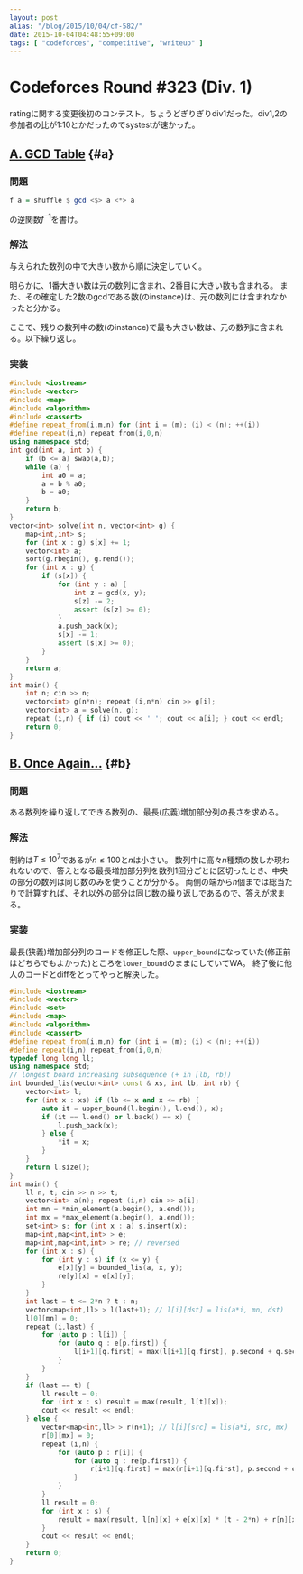 ```yaml
---
layout: post
alias: "/blog/2015/10/04/cf-582/"
date: 2015-10-04T04:48:55+09:00
tags: [ "codeforces", "competitive", "writeup" ]
---
```


# Codeforces Round #323 (Div. 1)

ratingに関する変更後初のコンテスト。ちょうどぎりぎりdiv1だった。div1,2の参加者の比が1:10とかだったのでsystestが速かった。

<!-- more -->

## [A. GCD Table](http://codeforces.com/contest/582/problem/A) {#a}

### 問題

``` haskell
f a = shuffle $ gcd <$> a <*> a
```

の逆関数$f^{-1}$を書け。

### 解法

与えられた数列の中で大きい数から順に決定していく。

明らかに、1番大きい数は元の数列に含まれ、2番目に大きい数も含まれる。
また、その確定した2数のgcdである数(のinstance)は、元の数列には含まれなかったと分かる。

ここで、残りの数列中の数(のinstance)で最も大きい数は、元の数列に含まれる。以下繰り返し。

### 実装

``` c++
#include <iostream>
#include <vector>
#include <map>
#include <algorithm>
#include <cassert>
#define repeat_from(i,m,n) for (int i = (m); (i) < (n); ++(i))
#define repeat(i,n) repeat_from(i,0,n)
using namespace std;
int gcd(int a, int b) {
    if (b <= a) swap(a,b);
    while (a) {
        int a0 = a;
        a = b % a0;
        b = a0;
    }
    return b;
}
vector<int> solve(int n, vector<int> g) {
    map<int,int> s;
    for (int x : g) s[x] += 1;
    vector<int> a;
    sort(g.rbegin(), g.rend());
    for (int x : g) {
        if (s[x]) {
            for (int y : a) {
                int z = gcd(x, y);
                s[z] -= 2;
                assert (s[z] >= 0);
            }
            a.push_back(x);
            s[x] -= 1;
            assert (s[x] >= 0);
        }
    }
    return a;
}
int main() {
    int n; cin >> n;
    vector<int> g(n*n); repeat (i,n*n) cin >> g[i];
    vector<int> a = solve(n, g);
    repeat (i,n) { if (i) cout << ' '; cout << a[i]; } cout << endl;
    return 0;
}
```

## [B. Once Again...](http://codeforces.com/contest/582/problem/B) {#b}

### 問題

ある数列を繰り返してできる数列の、最長(広義)増加部分列の長さを求める。

### 解法

制約は$T \le 10^7$であるが$n \le 100$と$n$は小さい。
数列中に高々$n$種類の数しか現われないので、答えとなる最長増加部分列を数列1回分ごとに区切ったとき、中央の部分の数列は同じ数のみを使うことが分かる。
両側の端から$n$個までは総当たりで計算すれば、それ以外の部分は同じ数の繰り返しであるので、答えが求まる。

### 実装

最長(狭義)増加部分列のコードを修正した際、`upper_bound`になっていた(修正前はどちらでもよかった)ところを`lower_bound`のままにしていてWA。
終了後に他人のコードとdiffをとってやっと解決した。

``` c++
#include <iostream>
#include <vector>
#include <set>
#include <map>
#include <algorithm>
#include <cassert>
#define repeat_from(i,m,n) for (int i = (m); (i) < (n); ++(i))
#define repeat(i,n) repeat_from(i,0,n)
typedef long long ll;
using namespace std;
// longest board increasing subsequence (+ in [lb, rb])
int bounded_lis(vector<int> const & xs, int lb, int rb) {
    vector<int> l;
    for (int x : xs) if (lb <= x and x <= rb) {
        auto it = upper_bound(l.begin(), l.end(), x);
        if (it == l.end() or l.back() == x) {
            l.push_back(x);
        } else {
            *it = x;
        }
    }
    return l.size();
}
int main() {
    ll n, t; cin >> n >> t;
    vector<int> a(n); repeat (i,n) cin >> a[i];
    int mn = *min_element(a.begin(), a.end());
    int mx = *max_element(a.begin(), a.end());
    set<int> s; for (int x : a) s.insert(x);
    map<int,map<int,int> > e;
    map<int,map<int,int> > re; // reversed
    for (int x : s) {
        for (int y : s) if (x <= y) {
            e[x][y] = bounded_lis(a, x, y);
            re[y][x] = e[x][y];
        }
    }
    int last = t <= 2*n ? t : n;
    vector<map<int,ll> > l(last+1); // l[i][dst] = lis(a*i, mn, dst)
    l[0][mn] = 0;
    repeat (i,last) {
        for (auto p : l[i]) {
            for (auto q : e[p.first]) {
                l[i+1][q.first] = max(l[i+1][q.first], p.second + q.second);
            }
        }
    }
    if (last == t) {
        ll result = 0;
        for (int x : s) result = max(result, l[t][x]);
        cout << result << endl;
    } else {
        vector<map<int,ll> > r(n+1); // l[i][src] = lis(a*i, src, mx)
        r[0][mx] = 0;
        repeat (i,n) {
            for (auto p : r[i]) {
                for (auto q : re[p.first]) {
                    r[i+1][q.first] = max(r[i+1][q.first], p.second + q.second);
                }
            }
        }
        ll result = 0;
        for (int x : s) {
            result = max(result, l[n][x] + e[x][x] * (t - 2*n) + r[n][x]);
        }
        cout << result << endl;
    }
    return 0;
}
```
